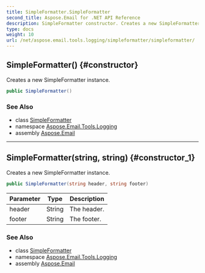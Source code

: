 ```yaml
---
title: SimpleFormatter.SimpleFormatter
second_title: Aspose.Email for .NET API Reference
description: SimpleFormatter constructor. Creates a new SimpleFormatter instance
type: docs
weight: 10
url: /net/aspose.email.tools.logging/simpleformatter/simpleformatter/
---
```

## SimpleFormatter() {#constructor}

Creates a new SimpleFormatter instance.

```csharp
public SimpleFormatter()
```

### See Also

* class [SimpleFormatter](../)
* namespace [Aspose.Email.Tools.Logging](../../simpleformatter/)
* assembly [Aspose.Email](../../../)

---

## SimpleFormatter(string, string) {#constructor_1}

Creates a new SimpleFormatter instance.

```csharp
public SimpleFormatter(string header, string footer)
```

| Parameter | Type | Description |
| --- | --- | --- |
| header | String | The header. |
| footer | String | The footer. |

### See Also

* class [SimpleFormatter](../)
* namespace [Aspose.Email.Tools.Logging](../../simpleformatter/)
* assembly [Aspose.Email](../../../)


